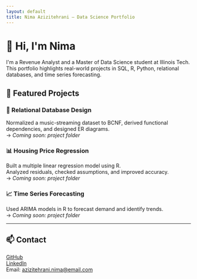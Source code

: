 ```yaml
---
layout: default
title: Nima Azizitehrani – Data Science Portfolio
---
```


# 👋 Hi, I'm Nima

I'm a Revenue Analyst and a Master of Data Science student at Illinois Tech.  
This portfolio highlights real-world projects in SQL, R, Python, relational databases, and time series forecasting.

## 📂 Featured Projects

### 📘 Relational Database Design
Normalized a music-streaming dataset to BCNF, derived functional dependencies, and designed ER diagrams.  
→ *Coming soon: project folder*

### 📊 Housing Price Regression
Built a multiple linear regression model using R.  
Analyzed residuals, checked assumptions, and improved accuracy.  
→ *Coming soon: project folder*

### 📈 Time Series Forecasting
Used ARIMA models in R to forecast demand and identify trends.  
→ *Coming soon: project folder*

---

## 📫 Contact

[GitHub](https://github.com/nima-azizitehrani)  
[LinkedIn](https://www.linkedin.com/in/nima-azizitehrani)  
Email: azizitehrani.nima@email.com

